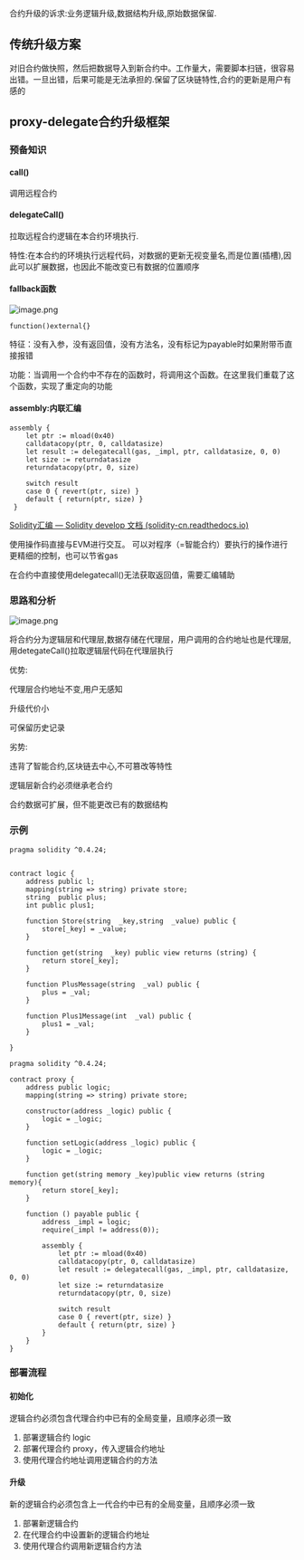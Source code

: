 合约升级的诉求:业务逻辑升级,数据结构升级,原始数据保留.

## 传统升级方案

对旧合约做快照，然后把数据导入到新合约中。工作量大，需要脚本扫链，很容易出错。一旦出错，后果可能是无法承担的.保留了区块链特性,合约的更新是用户有感的

## proxy-delegate合约升级框架

### 预备知识

#### call()

调用远程合约

#### delegateCall()

拉取远程合约逻辑在本合约环境执行.

特性:在本合约的环境执行远程代码，对数据的更新无视变量名,而是位置(插槽),因此可以扩展数据，也因此不能改变已有数据的位置顺序

#### fallback函数

![image.png](assets/image-20220318101729-io8rk09.png)

```solidity
function()external{}
```

特征：没有入参，没有返回值，没有方法名，没有标记为payable时如果附带币直接报错

功能：当调用一个合约中不存在的函数时，将调用这个函数。在这里我们重载了这个函数，实现了重定向的功能

#### assembly:内联汇编

```solidity
assembly {
    let ptr := mload(0x40)
    calldatacopy(ptr, 0, calldatasize)
    let result := delegatecall(gas, _impl, ptr, calldatasize, 0, 0)
    let size := returndatasize
    returndatacopy(ptr, 0, size)

    switch result
    case 0 { revert(ptr, size) }
    default { return(ptr, size) }
 }
```

[Solidity汇编 — Solidity develop 文档 (solidity-cn.readthedocs.io)](https://solidity-cn.readthedocs.io/zh/develop/assembly.html)

使用操作码直接与EVM进行交互。 可以对程序（=智能合约）要执行的操作进行更精细的控制，也可以节省gas

在合约中直接使用delegatecall()无法获取返回值，需要汇编辅助


### 思路和分析

![image.png](assets/image-20220318113600-aq7t7ez.png)

将合约分为逻辑层和代理层,数据存储在代理层，用户调用的合约地址也是代理层,用detegateCall()拉取逻辑层代码在代理层执行


优势:

代理层合约地址不变,用户无感知

升级代价小

可保留历史记录


劣势:

违背了智能合约,区块链去中心,不可篡改等特性

逻辑层新合约必须继承老合约

合约数据可扩展，但不能更改已有的数据结构


### 示例

```solidity
pragma solidity ^0.4.24;


contract logic {
    address public l;
    mapping(string => string) private store;
    string  public plus;
    int public plus1;

    function Store(string  _key,string  _value) public {
        store[_key] = _value;
    }

    function get(string  _key) public view returns (string) {
        return store[_key];
    }

    function PlusMessage(string  _val) public {
        plus = _val;
    }

    function Plus1Message(int  _val) public {
        plus1 = _val;
    }

}
```

```solidity
pragma solidity ^0.4.24;

contract proxy {
    address public logic;
    mapping(string => string) private store;

    constructor(address _logic) public {
        logic = _logic;
    }

    function setLogic(address _logic) public {
        logic = _logic;
    }

    function get(string memory _key)public view returns (string memory){
        return store[_key];
    }

    function () payable public {
        address _impl = logic;
        require(_impl != address(0));

        assembly {
            let ptr := mload(0x40)
            calldatacopy(ptr, 0, calldatasize)
            let result := delegatecall(gas, _impl, ptr, calldatasize, 0, 0)
            let size := returndatasize
            returndatacopy(ptr, 0, size)

            switch result
            case 0 { revert(ptr, size) }
            default { return(ptr, size) }
        }
    }
}

```

### 部署流程

#### 初始化

逻辑合约必须包含代理合约中已有的全局变量，且顺序必须一致

1. 部署逻辑合约  logic
2. 部署代理合约 proxy，传入逻辑合约地址
3. 使用代理合约地址调用逻辑合约的方法

#### 升级

新的逻辑合约必须包含上一代合约中已有的全局变量，且顺序必须一致

1. 部署新逻辑合约
2. 在代理合约中设置新的逻辑合约地址
3. 使用代理合约调用新逻辑合约方法
